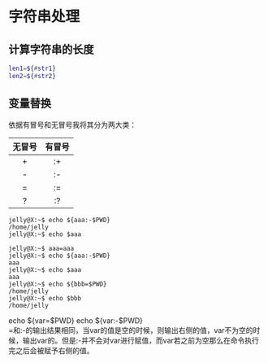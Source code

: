 字符串处理
==========
## 计算字符串的长度
```bash
len1=${#str1}
len2=${#str2}
```

## 变量替换
依据有冒号和无冒号我将其分为两大类：

|无冒号|有冒号|
|:---:|:-----:
|+|:+
|-|:-
|=|:=
|?|:?

```
jelly@X:~$ echo ${aaa:-$PWD}
/home/jelly
jelly@X:~$ echo $aaa

jelly@X:~$ aaa=aaa
jelly@X:~$ echo ${aaa:-$PWD}
aaa
jelly@X:~$ echo $aaa
aaa
jelly@X:~$ echo ${bbb=$PWD}
/home/jelly
jelly@X:~$ echo $bbb
/home/jelly
```
echo ${var=$PWD} echo ${var:-$PWD}  
=和:-的输出结果相同，当var的值是空的时候，则输出右侧的值，var不为空的时候，输出var的。但是:-并不会对var进行赋值，而var若之前为空那么在命令执行完之后会被赋予右侧的值。

